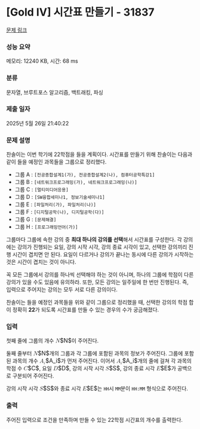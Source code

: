 # [Gold IV] 시간표 만들기 - 31837 

[문제 링크](https://www.acmicpc.net/problem/31837) 

### 성능 요약

메모리: 12240 KB, 시간: 68 ms

### 분류

문자열, 브루트포스 알고리즘, 백트래킹, 파싱

### 제출 일자

2025년 5월 26일 21:40:22

### 문제 설명

<p>찬솔이는 이번 학기에 22학점을 들을 계획이다. 시간표를 만들기 위해 찬솔이는 다음과 같이 들을 예정인 과목들을 그룹으로 정리했다.</p>

<ul>
	<li>그룹 A : <code>[전공종합설계1(가), 전공종합설계2(나), 컴퓨터공학특강1]</code></li>
	<li>그룹 B : <code>[네트워크프로그래밍(가), 네트워크프로그래밍(나)]</code></li>
	<li>그룹 C : <code>[멀티미디어응용]</code></li>
	<li>그룹 D : <code>[SW융합세미나1, 정보기술세미나1]</code></li>
	<li>그룹 E : <code>[파일처리(가), 파일처리(나)]</code></li>
	<li>그룹 F : <code>[디지털공학(나), 디지털공학(다)]</code></li>
	<li>그룹 G : <code>[문제해결]</code></li>
	<li>그룹 H : <code>[프로그래밍언어(가)]</code></li>
</ul>

<p>그룹마다 그룹에 속한 강의 중 <strong>최대 하나의 강의를 선택</strong>해서 시간표를 구성한다. 각 강의에는 강의가 진행되는 요일, 강의 시작 시각, 강의 종료 시각이 있고, 선택한 강의끼리 진행 시간이 겹치면 안 된다. 요일이 다르거나 강의가 끝나는 동시에 다른 강의가 시작하는 것은 시간이 겹치는 것이 아니다.</p>

<p>꼭 모든 그룹에서 강의를 하나씩 선택해야 하는 것이 아니며, 하나의 그룹에 학점이 다른 강의가 있을 수도 있음에 유의하라. 또한, 모든 강의는 일주일에 한 번만 진행된다. 즉, 입력으로 주어지는 강의는 모두 서로 다른 강의이다.</p>

<p>찬솔이는 들을 예정인 과목들을 위와 같이 그룹으로 정리했을 때, 선택한 강의의 학점 합이 정확히 <strong>22</strong>가 되도록 시간표를 만들 수 있는 경우의 수가 궁금해졌다.</p>

### 입력 

 <p>첫째 줄에 그룹의 개수 <mjx-container class="MathJax" jax="CHTML" style="font-size: 109%; position: relative;"><mjx-math class="MJX-TEX" aria-hidden="true"><mjx-mi class="mjx-i"><mjx-c class="mjx-c1D441 TEX-I"></mjx-c></mjx-mi></mjx-math><mjx-assistive-mml unselectable="on" display="inline"><math xmlns="http://www.w3.org/1998/Math/MathML"><mi>N</mi></math></mjx-assistive-mml><span aria-hidden="true" class="no-mathjax mjx-copytext">$N$</span></mjx-container>이 주어진다.</p>

<p>둘째 줄부터 <mjx-container class="MathJax" jax="CHTML" style="font-size: 109%; position: relative;"><mjx-math class="MJX-TEX" aria-hidden="true"><mjx-mi class="mjx-i"><mjx-c class="mjx-c1D441 TEX-I"></mjx-c></mjx-mi></mjx-math><mjx-assistive-mml unselectable="on" display="inline"><math xmlns="http://www.w3.org/1998/Math/MathML"><mi>N</mi></math></mjx-assistive-mml><span aria-hidden="true" class="no-mathjax mjx-copytext">$N$</span></mjx-container>개의 그룹과 각 그룹에 포함된 과목의 정보가 주어진다. 그룹에 포함된 과목의 개수 <mjx-container class="MathJax" jax="CHTML" style="font-size: 109%; position: relative;"><mjx-math class="MJX-TEX" aria-hidden="true"><mjx-msub><mjx-mi class="mjx-i"><mjx-c class="mjx-c1D434 TEX-I"></mjx-c></mjx-mi><mjx-script style="vertical-align: -0.15em;"><mjx-mi class="mjx-i" size="s"><mjx-c class="mjx-c1D456 TEX-I"></mjx-c></mjx-mi></mjx-script></mjx-msub></mjx-math><mjx-assistive-mml unselectable="on" display="inline"><math xmlns="http://www.w3.org/1998/Math/MathML"><msub><mi>A</mi><mi>i</mi></msub></math></mjx-assistive-mml><span aria-hidden="true" class="no-mathjax mjx-copytext">$A_i$</span></mjx-container>가 먼저 주어진다. 이어서 <mjx-container class="MathJax" jax="CHTML" style="font-size: 109%; position: relative;"><mjx-math class="MJX-TEX" aria-hidden="true"><mjx-msub><mjx-mi class="mjx-i"><mjx-c class="mjx-c1D434 TEX-I"></mjx-c></mjx-mi><mjx-script style="vertical-align: -0.15em;"><mjx-mi class="mjx-i" size="s"><mjx-c class="mjx-c1D456 TEX-I"></mjx-c></mjx-mi></mjx-script></mjx-msub></mjx-math><mjx-assistive-mml unselectable="on" display="inline"><math xmlns="http://www.w3.org/1998/Math/MathML"><msub><mi>A</mi><mi>i</mi></msub></math></mjx-assistive-mml><span aria-hidden="true" class="no-mathjax mjx-copytext">$A_i$</span></mjx-container>개의 줄에 걸쳐 각 과목의 학점 수 <mjx-container class="MathJax" jax="CHTML" style="font-size: 109%; position: relative;"><mjx-math class="MJX-TEX" aria-hidden="true"><mjx-mi class="mjx-i"><mjx-c class="mjx-c1D436 TEX-I"></mjx-c></mjx-mi></mjx-math><mjx-assistive-mml unselectable="on" display="inline"><math xmlns="http://www.w3.org/1998/Math/MathML"><mi>C</mi></math></mjx-assistive-mml><span aria-hidden="true" class="no-mathjax mjx-copytext">$C$</span></mjx-container>, 요일 <mjx-container class="MathJax" jax="CHTML" style="font-size: 109%; position: relative;"><mjx-math class="MJX-TEX" aria-hidden="true"><mjx-mi class="mjx-i"><mjx-c class="mjx-c1D437 TEX-I"></mjx-c></mjx-mi></mjx-math><mjx-assistive-mml unselectable="on" display="inline"><math xmlns="http://www.w3.org/1998/Math/MathML"><mi>D</mi></math></mjx-assistive-mml><span aria-hidden="true" class="no-mathjax mjx-copytext">$D$</span></mjx-container>, 강의 시작 시각 <mjx-container class="MathJax" jax="CHTML" style="font-size: 109%; position: relative;"><mjx-math class="MJX-TEX" aria-hidden="true"><mjx-mi class="mjx-i"><mjx-c class="mjx-c1D446 TEX-I"></mjx-c></mjx-mi></mjx-math><mjx-assistive-mml unselectable="on" display="inline"><math xmlns="http://www.w3.org/1998/Math/MathML"><mi>S</mi></math></mjx-assistive-mml><span aria-hidden="true" class="no-mathjax mjx-copytext">$S$</span></mjx-container>, 강의 종료 시각 <mjx-container class="MathJax" jax="CHTML" style="font-size: 109%; position: relative;"><mjx-math class="MJX-TEX" aria-hidden="true"><mjx-mi class="mjx-i"><mjx-c class="mjx-c1D438 TEX-I"></mjx-c></mjx-mi></mjx-math><mjx-assistive-mml unselectable="on" display="inline"><math xmlns="http://www.w3.org/1998/Math/MathML"><mi>E</mi></math></mjx-assistive-mml><span aria-hidden="true" class="no-mathjax mjx-copytext">$E$</span></mjx-container>가 공백으로 구분되어 주어진다.</p>

<p>강의 시작 시각 <mjx-container class="MathJax" jax="CHTML" style="font-size: 109%; position: relative;"><mjx-math class="MJX-TEX" aria-hidden="true"><mjx-mi class="mjx-i"><mjx-c class="mjx-c1D446 TEX-I"></mjx-c></mjx-mi></mjx-math><mjx-assistive-mml unselectable="on" display="inline"><math xmlns="http://www.w3.org/1998/Math/MathML"><mi>S</mi></math></mjx-assistive-mml><span aria-hidden="true" class="no-mathjax mjx-copytext">$S$</span></mjx-container>와 종료 시각 <mjx-container class="MathJax" jax="CHTML" style="font-size: 109%; position: relative;"><mjx-math class="MJX-TEX" aria-hidden="true"><mjx-mi class="mjx-i"><mjx-c class="mjx-c1D438 TEX-I"></mjx-c></mjx-mi></mjx-math><mjx-assistive-mml unselectable="on" display="inline"><math xmlns="http://www.w3.org/1998/Math/MathML"><mi>E</mi></math></mjx-assistive-mml><span aria-hidden="true" class="no-mathjax mjx-copytext">$E$</span></mjx-container>는 <code>HH</code>시 <code>MM</code>분이 <code>HH:MM</code> 형식으로 주어진다.</p>

### 출력 

 <p>주어진 입력으로 조건을 만족하며 만들 수 있는 22학점 시간표의 개수를 출력한다.</p>

